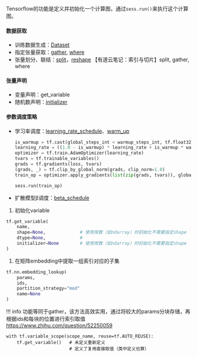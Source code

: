 Tensorflow的功能是定义并初始化一个计算图，通过`sess.run()`来执行这个计算图。

#### 数据获取
- 训练数据生成：[Dataset](data_fetch/Dataset.md)
- 指定张量获取：[gather](), [where]()
- 张量划分、联结：[split]()，[reshape]()
【有道云笔记：索引与切片】split, gather, where
#### 张量声明
- 变量声明：get_variable
- 随机数声明：[initializer]()

#### 参数调度策略
- 学习率调度：[learning_rate_schedule]()、[warm_up]()
    ```python
    is_warmup = tf.cast(global_steps_int < warmup_steps_int, tf.float32)
    learning_rate = ((1.0 - is_warmup) * learning_rate + is_warmup * warmup_learning_rate)
    optimizer = tf.train.AdamOptimizer(learning_rate)
    tvars = tf.trainable_variables()
    grads = tf.gradients(loss, tvars)
    (grads, _) = tf.clip_by_global_norm(grads, clip_norm=1.0)
    train_op = optimizer.apply_gradients(list(zip(grads, tvars)), global_step=global_step)

    sess.run(train_op)
    ```
- 扩散模型β调度：[beta_schedule]()

1. 初始化variable
```python
tf.get_variable(
    name,
    shape=None,             # 使用常数（如ndarray）时初始化不需要指定shape
    dtype=None,             # 
    initializer=None        # 使用常数（如ndarray）时初始化不需要指定shape
)
```

1. 在矩阵embedding中提取一组索引对应的子集
```python
tf.nn.embedding_lookup(
    params,
    ids,
    partition_strategy="mod"
    name=None    
)
```
!!! info
    功能等同于gather，该方法高效实用，通过将较大的params分块存储，再根据ids和每块的位置进行索引取值 https://www.zhihu.com/question/52250059


```
with tf.variable_scope(scope_name, reuse=tf.AUTO_REUSE):
    tf.get_variable()   # 未定义重新定义
                        # 定义了复用直接取值（类中定义也算）
```